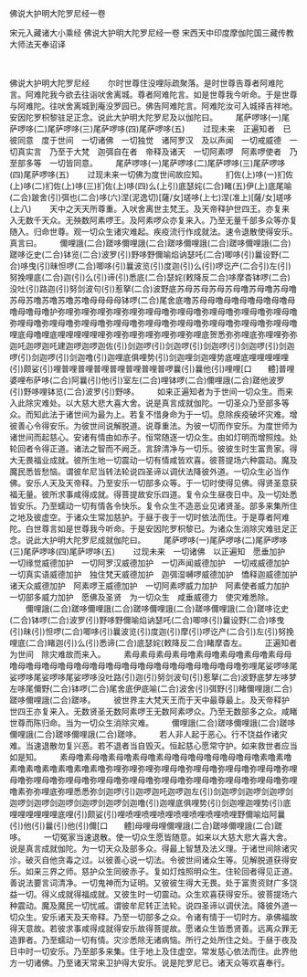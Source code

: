 佛说大护明大陀罗尼经一卷


宋元入藏诸大小乘经
佛说大护明大陀罗尼经一卷
宋西天中印度摩伽陀国三藏传教大师法天奉诏译


　　

佛说大护明大陀罗尼经
　　尔时世尊住没哩际疏聚落。是时世尊告尊者阿难陀言。阿难陀我今欲去往诣吠舍离城。尊者阿难陀言。如是世尊我今听命。于是世尊与阿难陀。往吠舍离城到庵没罗园已。佛告阿难陀言。阿难陀汝可入城择吉祥地。安因陀罗枳黎驻足正念。说此大护明大陀罗尼及以伽陀曰。
　　尾萨啰哆(一)尾萨啰哆(二)尾萨啰哆(三)尾萨啰哆(四)尾萨啰哆(五)
　　过现未来　正遍知者　已彼同意　度于世间　一切诸佛　一切独觉　诸阿罗汉　及以声闻　一切戒威德　一切真实言　乃至于大梵　迦弭自在者　帝释及诸天　一切阿素啰　阿素啰使者　乃至部多等　一切皆同意。
　　尾萨啰哆(一)尾萨啰哆(二)尾萨啰哆(三)尾萨啰哆(四)尾萨啰哆(五)
　　过现未来一切佛为度世间故应知。
　　扪佐(上)哆(一)扪佐(上)哆(二)扪佐(上)哆(三)扪佐(上)哆(四)么(上引)底瑟姹(二合)睹(五)伊(上)底尾喻(二合)跛舍(引)弭也(二合)哆(六)涅(泥逸切)[薩/女]瑳哆(上七)涅(准上)[薩/女]瑳哆(上八)
　　天中之天天所尊重。入吠舍离世主梵王。及天帝释护世四王。亦复来入无数千天众。无殃数阿素啰王。及阿素啰众亦复来入。乃至无量千部多众等亦复随入。归命世尊。观一切众生诸灾难起。疾疫流行作成就法。速令退散使得安乐。真言曰。
　　儞哩誐(二合)蹉哆儞哩誐(二合)蹉哆儞哩誐(二合)蹉哆儞哩誐(二合)蹉哆讫史(二合)钵览(二合)波罗(引)野哆野儞喻焰讷瑟吒(二合)唧哆(引)曩设野(二合)哆曳(引)昧怛啰(二合)唧哆(引)曩波览(引)度迦(引)么(引)啰讫产(二合引)左(引)努挽哩底(二合)迦(引)么(引)谛(引)悉底(二合)瑟姹(敕降反二合)哆摩杳钵啰(二合)没吐(引)路迦(引)努剑波句(引)惹拏(二合)波野底苏母苏母苏母苏母噜苏母噜苏母噜苏母苏噜苏噜苏噜苏噜母母母母钵啰(二合)尾舍底噜苏母母噜母噜母噜母噜母噜母噜母噜母噜护弥哩弥哩弥哩弥哩弥哩弥哩母噜弥哩母噜弥哩母噜弥哩母噜弥哩母噜弥哩母噜弥哩母噜弥哩母噜弥哩母噜弥哩母噜弥哩母噜弥哩母噜弥哩母噜弥哩母噜哩底母噜哩底哩哩哩哩哩哩弥哩弥哩弥哩弥哩弥哩弥哩底贺悉弥弥哩底弥哩哩弥弥迦吒迦啰迦吒建迦啰迦啰迦佐(引)剑迦啰(引)剑迦啰(引)剑迦啰(引)剑迦啰(引)剑迦啰(引)剑迦啰(引)剑迦噜(引)迦哩底俱哩势(引)剑迦哩剑迦哩势底哩底哩哩哩哩哩(引)颇娑(引)哩普哩普哩普哩普哩普哩普哩普啰曩(引)曩他(引)哩哩[口　　體]普哩婆哩布萨哆(二合)阿曩(引)他(引)室左(二合)哩钵啰(二合)儞哩誐(二合)蹉他波罗(引)野哆哩钵览(二合)波罗(引)野哆。
　　如来正遍知者为于世间一切众生。而来入此除灾难处。以大慈大悲大喜大舍。说是真言成就伽陀。一切圣众乃至部多等众。而知此法于诸世间为最为上。若复不惜身命为于一切。息除疾疫破坏灾难。增彼善心令得安乐。为彼世间说解脱道。说尊重法。为彼一切而作安乐。为度世师为诸世间而起慈心。安诸有情由如赤子。恒常随逐一切众生。由如灯明而增照烛。处轮回者令得正道。诸法之智而不阙乏。言辞清净与一切乐。彼彼生时生富贵家。得大无畏福业成就。彼所生地一切震动一切有情咸皆欢喜。彼菩提场六种震动。魔及魔民悉皆愁恼。谓彼牟尼当转法轮说四圣谛以调伏法降彼外道。一切众生必当作佛。安乐人天及天帝释。乃至安乐一切部多众等。于一切时使得见佛。得贤圣意获福无量。彼所求事咸得成就。得菩提故安乐四道。复令众生昼夜日中。及一切处悉皆安乐。乃至蠕动一切有情各令快乐。复令众生不造恶业见诸贤圣。部多来集所住之地及彼虚空。于诸众生常加慈护。于昼于夜于一切时依法而住。于是尊者阿难陀。白世尊言如是世尊我今听命。于是安因陀罗枳黎已。为诸众生消除灾难驻足正念。说此大护明大陀罗尼成就伽陀曰。
　　尾萨啰哆(一)尾萨啰哆(二)尾萨啰哆(三)尾萨啰哆(四)尾萨啰哆(五)
　　过现未来　一切诸佛　以正遍知　愿垂加护　一切缘觉威德加护　一切阿罗汉威德加护　一切声闻威德加护　一切戒威德加护　一切真实语威德加护　独住梵天威德加护　迦弭湿嚩啰威德加护　憍释迦威德加护　诸天众威德加护　阿素啰王威德加护　一切阿素啰威力加护　阿素使者威力加护　一切部多威力加护　愿佛及圣贤　为一切众生　咸垂威德力　使灾难悉除。
　　儞哩誐(二合)蹉哆儞哩誐(二合)蹉哆儞哩誐(二合)蹉哆儞哩誐(二合)蹉哆讫史(二合)钵啰(二合)波罗(引)野哆野儞喻焰讷瑟吒(二合)唧哆(引)曩设野(二合)哆曳(引)昧(引)怛啰(二合)唧哆(引)曩波览(引)度迦(引)摩(引)啰讫产(二合引)左(引)努挽哩底(二合)睹迦(引)么(引)悉谛(二合)底瑟姹(敕降反二合)睹摩杳左。
　　正遍知者为世间　除灾难故而来入。
　　素母素母素母素母噜素母噜素母噜素母噜素母母噜母噜母噜母噜母噜母噜母噜母噜母噜母噜母噜母噜母噜母噜母噜弥哩尾娑啰哆尾娑啰哆尾娑啰哆尾娑啰哆没吐路(引)迦(引)努剑波句(引)惹拏(二合)波野底梦左哆梦左哆尾儞野(二合)钵啰(二合)尾舍底伊底喻(二合)波舍(引)弭野(引)睹儞哩誐(二合)蹉哆儞哩誐(二合)蹉哆。
　　彼世界主大梵天王而于天中最尊最上。及天帝释护世四王亦复来入。无数贤圣无数阿素啰王无数阿素啰众。乃至无数部多之众。咸睹世尊而陈归命。当为一切众生消除灾难。
　　儞哩誐(二合)蹉哆儞哩誐(二合)蹉哆儞哩誐(二合)蹉哆儞哩誐(二合)蹉哆。
　　若人非人起于恶心。行不饶益作诸灾难。当速退散勿复兴恶。若不退者当自毁灭。恒起慈心愿常守护。如来救世者应当如是知。
　　素母噜素母噜素母噜素母噜素母噜母噜母噜母噜母噜母噜素噜素噜素噜素噜素噜素噜素噜素噜弥哩弥哩弥哩弥哩母噜弥哩母噜弥哩母噜弥哩母噜弥哩母噜弥哩母噜弥哩母噜弥哩母噜弥哩母噜弥哩母噜弥哩母噜弥哩母噜弥哩母噜弥哩噜素弥弥哩底弥哩悉悉弥剑迦啰(引)迦啰迦吒迦啰迦左(引)剑迦啰剑迦啰剑迦啰剑迦啰剑迦啰剑迦啰剑迦啰剑迦啰剑迦噜(引)迦哩底俱哩势(引)剑迦哩迦哩势(引)底哩哩哩哩哩哩底哩(引)颇娑(引)哩喷哩喷哩喷哩喷哩喷哩喷哩喷哩野儞喻焰阿曩(引)他(引)曩(引)他(引)儞[口　　體]母哩母哩儞哩誐(二合)蹉哆儞哩誐(二合)蹉哆。
　　一切冤家当速退散。使一切众生愿皆随意。如来以大慈大悲大喜大舍。说是真言成就伽陀。为一切天众及部多众。得最上智慧及法义理。于诸世间除诸灾沴。破灭自他贪毒之过。以彼善心说一切法。令彼世间诸众生等。见解脱道获得安乐。如来三界之师。慈护众生同彼赤子。复如灯烛照明众生。住轮回者得见正道。善说法要言词清净。一切鬼神而为证明。又彼彼生得大无畏。处于富贵资财广多饶益一切。得义成就得福成就。又彼生时一切震动。众生欢喜获得安乐。彼菩提场六种震动。魔及魔民一切忧戚。谓彼牟尼转正法轮。说四圣谛以调伏法。降彼外道一切众生。安乐诸天及天帝释。乃至一切部多之众。令诸有情于一切时方。承佛福故得天意故。若彼求事咸得成就得安乐故得菩提故。愿诸众生皆悉贤善。远离众罪无造罪者。乃至蠕动一切有情。灾沴悉除无诸病恼。所行之处所住之处。于昼于夜及日中时一切安乐。乃至部多来集。住于地上及住虚空。常发慈心依法而住。此界他方一切诸佛。乃至诸天常来卫护得大安乐。说是陀罗尼已。诸天众等欢喜奉行。


